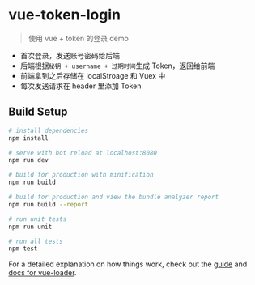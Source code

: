 # vue-token-login

> 使用 vue + token 的登录 demo 

- 首次登录，发送账号密码给后端
- 后端根据```秘钥 + username + 过期时间```生成 Token，返回给前端
- 前端拿到之后存储在 localStroage 和 Vuex 中
- 每次发送请求在 header 里添加 Token 
## Build Setup

``` bash
# install dependencies
npm install

# serve with hot reload at localhost:8080
npm run dev

# build for production with minification
npm run build

# build for production and view the bundle analyzer report
npm run build --report

# run unit tests
npm run unit

# run all tests
npm test
```

For a detailed explanation on how things work, check out the [guide](http://vuejs-templates.github.io/webpack/) and [docs for vue-loader](http://vuejs.github.io/vue-loader).
